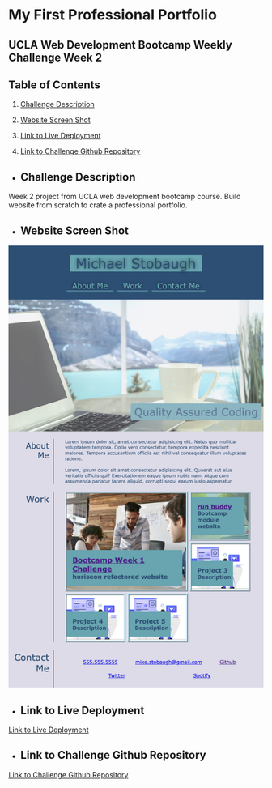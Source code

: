 # My First Professional Portfolio
## UCLA Web Development Bootcamp Weekly Challenge Week 2

## Table of Contents

1. [Challenge Description](#challenge-description)

2. [Website Screen Shot](#website-screen-shot)

3. [Link to Live Deployment](#link-to-live-deployment)

4. [Link to Challenge Github Repository](#link-to-challenge-github-repository)


*  ## **Challenge Description**

Week 2 project from UCLA web development bootcamp course.  Build website from scratch to crate a professional portfolio. 

*  ## **Website Screen Shot**

![Professional Portfolio Website Screenshot](./assets/images/soft-devel.github.png)

*  ## **Link to Live Deployment**
[Link to Live Deployment](https://soft-devel.github.io/ "Portfolio Link")

* ## **Link to Challenge Github Repository**
[Link to Challenge Github Repository](https://github.com/Soft-Devel/Soft-Devel.github.io "Repository Link")